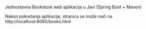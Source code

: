 Jednostavna Bookstore web aplikacija u Javi (Spring Boot + Maven)

Nakon pokretanja aplikacije, stranica se može naći na http://localhost:8080/books.html
